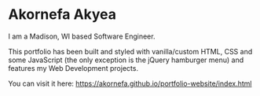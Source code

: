 # Akornefa Akyea

I am a Madison, WI based Software Engineer.

This portfolio has been built and styled with vanilla/custom HTML, CSS and some JavaScript (the only exception is the jQuery hamburger menu) and features my Web Development projects.

You can visit it here: https://akornefa.github.io/portfolio-website/index.html
